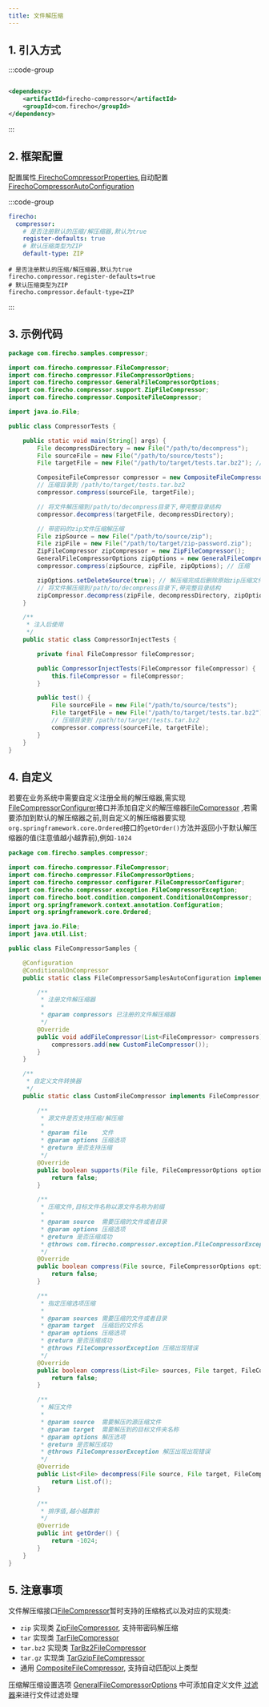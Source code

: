 ```yaml
---
title: 文件解压缩
---
```


## 1. 引入方式

:::code-group

```xml [pom.xml]

<dependency>
    <artifactId>firecho-compressor</artifactId>
    <groupId>com.firecho</groupId>
</dependency>
```

:::

## 2. 框架配置

配置属性<a href="/api/references/firecho/latest/com/firecho/boot/properties/compressor/FirechoCompressorProperties.html" target="_blank">
FirechoCompressorProperties</a>,自动配置
<a href="/api/references/firecho/latest/com/firecho/boot/autoconfigure/compressor/FirechoCompressorAutoConfiguration.html" target="_blank">
FirechoCompressorAutoConfiguration</a>

:::code-group

```yaml [Yaml]
firecho:
  compressor:
    # 是否注册默认的压缩/解压缩器,默认为true
    register-defaults: true
    # 默认压缩类型为ZIP
    default-type: ZIP
```

```properties [Properties]
# 是否注册默认的压缩/解压缩器,默认为true
firecho.compressor.register-defaults=true
# 默认压缩类型为ZIP
firecho.compressor.default-type=ZIP
```

:::

## 3. 示例代码

```java
package com.firecho.samples.compressor;

import com.firecho.compressor.FileCompressor;
import com.firecho.compressor.FileCompressorOptions;
import com.firecho.compressor.GeneralFileCompressorOptions;
import com.firecho.compressor.support.ZipFileCompressor;
import com.firecho.compressor.CompositeFileCompressor;

import java.io.File;

public class CompressorTests {

    public static void main(String[] args) {
        File decompressDirectory = new File("/path/to/decompress");
        File sourceFile = new File("/path/to/source/tests");
        File targetFile = new File("/path/to/target/tests.tar.bz2"); // 此处会自动匹配目标压缩类型

        CompositeFileCompressor compressor = new CompositeFileCompressor();
        // 压缩目录到 /path/to/target/tests.tar.bz2
        compressor.compress(sourceFile, targetFile);

        // 将文件解压缩到/path/to/decompress目录下,带完整目录结构
        compressor.decompress(targetFile, decompressDirectory);

        // 带密码的zip文件压缩解压缩
        File zipSource = new File("/path/to/source/zip");
        File zipFile = new File("/path/to/target/zip-password.zip");
        ZipFileCompressor zipCompressor = new ZipFileCompressor();
        GeneralFileCompressorOptions zipOptions = new GeneralFileCompressorOptions("admin"); // 设置解压缩密码
        compressor.compress(zipSource, zipFile, zipOptions); // 压缩

        zipOptions.setDeleteSource(true); // 解压缩完成后删除原始zip压缩文件
        // 将文件解压缩到/path/to/decompress目录下,带完整目录结构
        zipCompressor.decompress(zipFile, decompressDirectory, zipOptions);
    }

    /**
     * 注入后使用
     */
    public static class CompressorInjectTests {

        private final FileCompressor fileCompressor;

        public CompressorInjectTests(FileCompressor fileCompressor) {
            this.fileCompressor = fileCompressor;
        }

        public test() {
            File sourceFile = new File("/path/to/source/tests");
            File targetFile = new File("/path/to/target/tests.tar.bz2"); // 此处会自动匹配目标压缩类型
            // 压缩目录到 /path/to/target/tests.tar.bz2
            compressor.compress(sourceFile, targetFile);
        }
    }
}
```

## 4. 自定义

若要在业务系统中需要自定义注册全局的解压缩器,需实现<a href="/api/references/firecho/latest/com/firecho/compressor/configurer/FileCompressorConfigurer.html" target="_blank">
FileCompressorConfigurer</a>接口并添加自定义的解压缩器<a href="/api/references/firecho/latest/com/firecho/compressor/FileCompressor.html" target="_blank">FileCompressor</a>
,若需要添加到默认的解压缩器之前,则自定义的解压缩器要实现`org.springframework.core.Ordered`接口的`getOrder()`方法并返回小于默认解压缩器的值(注意值越小越靠前),例如`-1024`

```java
package com.firecho.samples.compressor;

import com.firecho.compressor.FileCompressor;
import com.firecho.compressor.FileCompressorOptions;
import com.firecho.compressor.configurer.FileCompressorConfigurer;
import com.firecho.compressor.exception.FileCompressorException;
import com.firecho.boot.condition.component.ConditionalOnCompressor;
import org.springframework.context.annotation.Configuration;
import org.springframework.core.Ordered;

import java.io.File;
import java.util.List;

public class FileCompressorSamples {

    @Configuration
    @ConditionalOnCompressor
    public static class FileCompressorSamplesAutoConfiguration implements FileCompressorConfigurer {

        /**
         * 注册文件解压缩器
         *
         * @param compressors 已注册的文件解压缩器
         */
        @Override
        public void addFileCompressor(List<FileCompressor> compressors) {
            compressors.add(new CustomFileCompressor());
        }
    }

    /**
     * 自定义文件转换器
     */
    public static class CustomFileCompressor implements FileCompressor, Ordered {

        /**
         * 源文件是否支持压缩/解压缩
         *
         * @param file    文件
         * @param options 压缩选项
         * @return 是否支持压缩
         */
        @Override
        public boolean supports(File file, FileCompressorOptions options) {
            return false;
        }

        /**
         * 压缩文件,目标文件名称以源文件名称为前缀
         *
         * @param source  需要压缩的文件或者目录
         * @param options 压缩选项
         * @return 是否压缩成功
         * @throws com.firecho.compressor.exception.FileCompressorException 压缩出现错误
         */
        @Override
        public boolean compress(File source, FileCompressorOptions options) throws FileCompressorException {
            return false;
        }

        /**
         * 指定压缩选项压缩
         *
         * @param sources 需要压缩的文件或者目录
         * @param target  压缩后的文件名
         * @param options 压缩选项
         * @return 是否压缩成功
         * @throws FileCompressorException 压缩出现错误
         */
        @Override
        public boolean compress(List<File> sources, File target, FileCompressorOptions options) throws FileCompressorException {
            return false;
        }

        /**
         * 解压文件
         *
         * @param source  需要解压的源压缩文件
         * @param target  需要解压到的目标文件夹名称
         * @param options 解压选项
         * @return 是否解压成功
         * @throws FileCompressorException 解压出现出现错误
         */
        @Override
        public List<File> decompress(File source, File target, FileCompressorOptions options) throws FileCompressorException {
            return List.of();
        }

        /**
         * 排序值,越小越靠前
         */
        @Override
        public int getOrder() {
            return -1024;
        }
    }
}
```

## 5. 注意事项

文件解压缩接口<a href="/api/references/firecho/latest/com/firecho/compressor/FileCompressor.html" target="_blank">FileCompressor</a>暂时支持的压缩格式以及对应的实现类:

* `zip` 实现类 <a href="/api/references/firecho/latest/com/firecho/compressor/support/ZipFileCompressor.html" target="_blank">ZipFileCompressor</a>, 支持带密码解压缩
* `tar` 实现类 <a href="/api/references/firecho/latest/com/firecho/compressor/support/TarFileCompressor.html" target="_blank">TarFileCompressor</a>
* `tar.bz2` 实现类 <a href="/api/references/firecho/latest/com/firecho/compressor/support/TarBz2FileCompressor.html" target="_blank">TarBz2FileCompressor</a>
* `tar.gz` 实现类 <a href="/api/references/firecho/latest/com/firecho/compressor/support/TarGzipFileCompressor.html" target="_blank">TarGzipFileCompressor</a>
* 通用 <a href="/api/references/firecho/latest/com/firecho/compressor/support/CompositeFileCompressor.html" target="_blank">CompositeFileCompressor</a>, 支持自动匹配以上类型

压缩解压缩设置选项 <a href="/api/references/firecho/latest/com/firecho/compressor/GeneralFileCompressorOptions.html" target="_blank">
GeneralFileCompressorOptions</a>
中可添加自定义文件<a href="/api/references/firecho/latest/com/firecho/common/io/filters/AcceptFileFilter.html" target="_blank">
过滤器</a>来进行文件过滤处理